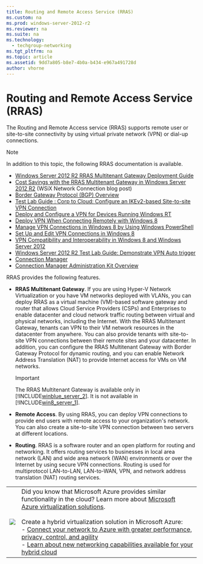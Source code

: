 ```yaml
---
title: Routing and Remote Access Service (RRAS)
ms.custom: na
ms.prod: windows-server-2012-r2
ms.reviewer: na
ms.suite: na
ms.technology: 
  - techgroup-networking
ms.tgt_pltfrm: na
ms.topic: article
ms.assetid: 9dd7a805-b8e7-4b0a-b434-e967a491728d
author: vhorne
---
```

# Routing and Remote Access Service (RRAS)
The Routing and Remote Access service \(RRAS\) supports remote user or site\-to\-site connectivity by using virtual private network \(VPN\) or dial\-up connections.  
  
> [!NOTE]  
> In addition to this topic, the following RRAS documentation is available.  
>   
> -   [Windows Server 2012 R2 RRAS Multitenant Gateway Deployment Guide](../Topic/Windows-Server-2012-R2-RRAS-Multitenant-Gateway-Deployment-Guide.md)  
> -   [Cost Savings with the RRAS Multitenant Gateway in Windows Server 2012 R2](http://blogs.technet.com/b/wsnetdoc/archive/2014/04/08/cost-savings-with-the-rras-multitenant-gateway-in-windows-server-2012-r2.aspx) \(WSiX Network Connection blog post\)  
> -   [Border Gateway Protocol &#40;BGP&#41; Overview](../Topic/Border-Gateway-Protocol--BGP--Overview.md)  
> -   [Test Lab Guide : Corp to Cloud: Configure an IKEv2\-based Site\-to\-site VPN Connection](http://technet.microsoft.com/library/jj574084.aspx)  
> -   [Deploy and Configure a VPN for Devices Running Windows RT](http://technet.microsoft.com/library/jj900206.aspx)  
> -   [Deploy VPN When Connecting Remotely with Windows 8](http://technet.microsoft.com/library/jj613768.aspx)  
> -   [Manage VPN Connections in Windows 8 by Using Windows PowerShell](http://technet.microsoft.com/library/jj613766.aspx)  
> -   [Set Up and Edit VPN Connections in Windows 8](http://technet.microsoft.com/library/jj613767.aspx)  
> -   [VPN Compatibility and Interoperability in Windows 8 and Windows Server 2012](http://technet.microsoft.com/library/jj613765.aspx)  
> -   [Windows Server 2012 R2 Test Lab Guide: Demonstrate VPN Auto trigger](http://technet.microsoft.com/library/dn383580.aspx)  
> -   [Connection Manager](http://technet.microsoft.com/library/hh831583.aspx)  
> -   [Connection Manager Administration Kit Overview](http://technet.microsoft.com/library/hh831675.aspx)  
  
RRAS provides the following features.  
  
-   **RRAS Multitenant Gateway**. If you are using Hyper\-V Network Virtualization or you have VM networks deployed with VLANs, you can deploy RRAS as a virtual machine \(VM\)\-based software gateway and router that allows Cloud Service Providers \(CSPs\) and Enterprises to enable datacenter and cloud network traffic routing between virtual and physical networks, including the Internet. With the RRAS Multitenant Gateway, tenants can VPN to their VM network resources in the datacenter from anywhere. You can also provide tenants with site\-to\-site VPN connections between their remote sites and your datacenter. In addition, you can configure the RRAS Multitenant Gateway with Border Gateway Protocol for dynamic routing, and you can enable Network Address Translation \(NAT\) to provide Internet access for VMs on VM networks.  
  
    > [!IMPORTANT]  
    > The RRAS Multitenant Gateway is available only in [!INCLUDE[winblue_server_2](../Token/winblue_server_2_md.md)]. It is not available in [!INCLUDE[win8_server_1](../Token/win8_server_1_md.md)].  
  
-   **Remote Access**. By using RRAS, you can deploy VPN connections to provide end users with remote access to your organization's network. You can also create a site\-to\-site VPN connection between two servers at different locations.  
  
-   **Routing**. RRAS is a software router and an open platform for routing and networking. It offers routing services to businesses in local area network \(LAN\) and wide area network \(WAN\) environments or over the Internet by using secure VPN connections. Routing is used for multiprotocol LAN\-to\-LAN, LAN\-to\-WAN, VPN, and network address translation \(NAT\) routing services.  
  
|||  
|-|-|  
|![](b93f8edc-baa1-46ad-aed5-99c8690273c0)|Did you know that Microsoft Azure provides similar functionality in the cloud? Learn more about [Microsoft Azure virtualization solutions](http://aka.ms/f9bh7g).<br /><br />Create a hybrid virtualization solution in Microsoft Azure:<br />\- [Connect your network to Azure with greater performance, privacy, control, and agility](http://aka.ms/k6fcsj)<br /> \- [Learn about new networking capabilities available for your hybrid cloud](http://aka.ms/k6fcsj)|  
  
